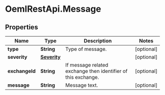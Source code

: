 # OemlRestApi.Message

## Properties

Name | Type | Description | Notes
------------ | ------------- | ------------- | -------------
**type** | **String** | Type of message. | [optional] 
**severity** | [**Severity**](Severity.md) |  | [optional] 
**exchangeId** | **String** | If message related exchange then identifier of this exchange. | [optional] 
**message** | **String** | Message text. | [optional] 


